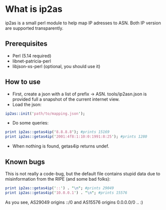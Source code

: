 What is ip2as
===

ip2as is a small perl module to help map IP adresses to ASN. Both IP version are supported transparently.

Prerequisites
---

 - Perl (5.14 required)
 - libnet-patricia-perl
 - libjson-xs-perl (optional, you should use it)

How to use
---

 - First, create a json with a list of prefix -> ASN. tools/ip2asn.json is provided full a snapshot of the current internet view.
 - Load the json:
```perl
ip2as::init('path/to/mapping.json');
```
 - Do some queries:
```perl
print ip2as::getas4ip('8.8.8.8'); #prints 15169
print ip2as::getas4ip('2001:4f8:1:10:0:1991:8:25'); #prints 1280
```
 - When nothing is found, getas4ip returns undef.

Known bugs
---

This is not really a code-bug, but the default file contains stupid data due to misinformation from the RIPE (and some bad folks):
```perl
print ip2as::getas4ip('::') . "\n"; #prints 29049
print ip2as::getas4ip('10.0.0.1') . "\n"; #prints 15576
```

As you see, AS29049 origins ::/0 and AS15576 origins 0.0.0.0/0 .. :)
